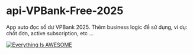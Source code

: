 # api-VPBank-Free-2025
App auto đọc số dư VPBank 2025. Thêm business logic để sử dụng, ví dụ: chốt đơn, active subscription, etc ...

[![Everything Is AWESOME](https://img.youtube.com/vi/DPPVcl_Ky3Q/0.jpg)](https://www.youtube.com/watch?v=DPPVcl_Ky3Q "Everything Is AWESOME")
